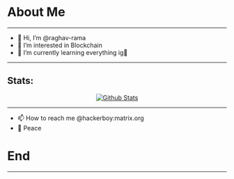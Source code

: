 # About Me
***
- 👋 Hi, I’m @raghav-rama
- 👀 I’m interested in Blockchain
- 🌱 I’m currently learning everything ig🤣
---
## Stats:
<div align="center">
    <a href="https://github.com/raghav-rama">
        <img src="https://readme-stats-raghav-rama.vercel.app/api?username=raghav-rama&show_icons=true&theme=outrun&bg_color=69,677df5,F56778&border_radius=25&title_color=ffdddd&text_color=e8e6ff&icon_color=ffffff" alt="Github Stats">
</a>
</div>

---

- 📫 How to reach me @hackerboy:matrix.org
- 🙏️ Peace

# End
***
<!--- 
- 💞️ I’m looking to collaborate on ...
- 📫 How to reach me @hackerboy:matrix.org

raghav-rama/raghav-rama is a ✨ special ✨ repository because its `README.md` (this file) appears on your GitHub profile.
You can click the Preview link to take a look at your changes.
--->
